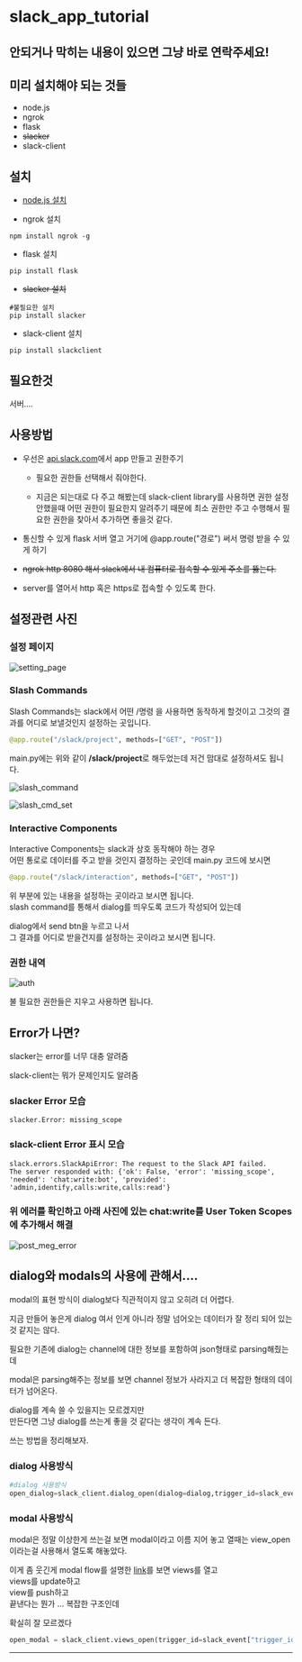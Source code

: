 # slack_app_tutorial

## 안되거나 막히는 내용이 있으면 그냥 바로 연락주세요!


## 미리 설치해야 되는 것들
- node.js
- ngrok
- flask
- ~~slacker~~
- slack-client

## 설치

- [node.js 설치](https://nodejs.org/ko/)

- ngrok 설치
```
npm install ngrok -g
```

- flask 설치
```
pip install flask
```

- ~~slacker 설치~~
```
#불필요한 설치 
pip install slacker
```

- slack-client 설치
```
pip install slackclient
```

## 필요한것

서버....



## 사용방법


- 우선은 [api.slack.com](https://api.slack.com/)에서 app 만들고 권한주기
    - 필요한 권한들 선택해서 줘야한다.
    
    - 지금은 되는대로 다 주고 해봤는데 slack-client library를 사용하면 권한 설정 안했을때 어떤 권한이 필요한지 알려주기 때문에 최소 권한만 주고 수행해서 필요한 권한을 찾아서 추가하면 좋을것 같다. 


- 통신할 수 있게 flask 서버 열고 거기에 @app.route("경로") 써서 명령 받을 수 있게 하기
- ~~ngrok http 8080 해서 slack에서 내 컴퓨터로 접속할 수 있게 주소를 뚫는다.~~
- server를 열어서 http 혹은 https로 접속할 수 있도록 한다.

## 설정관련 사진

### 설정 페이지

![setting_page](./image/setting_page.png)


### Slash Commands
Slash Commands는 slack에서 어떤 /명령 을 사용하면 동작하게 할것이고 그것의 결과를 어디로 보낼것인지 설정하는 곳입니다. 

```python
@app.route("/slack/project", methods=["GET", "POST"])
```

main.py에는 위와 같이 **/slack/project**로 해두었는데 저건 맘대로 설정하셔도 됩니다. 

![slash_command](./image/slash_cmd.png)


![slash_cmd_set](./image/slash_cmd_set.png)


### Interactive Components

Interactive Components는 slack과 상호 동작해야 하는 경우  
어떤 통로로 데이터를 주고 받을 것인지 결정하는 곳인데 main.py 코드에 보시면

```python
@app.route("/slack/interaction", methods=["GET", "POST"])
```

위 부분에 있는 내용을 설정하는 곳이라고 보시면 됩니다.  
slash command를 통해서 dialog를 띄우도록 코드가 작성되어 있는데  

dialog에서 send btn을 누르고 나서   
그 결과를 어디로 받을건지를 설정하는 곳이라고 보시면 됩니다.


### 권한 내역

![auth](./image/auth.png)

불 필요한 권한들은 지우고 사용하면 됩니다.




## Error가 나면?

slacker는 error를 너무 대충 알려줌

slack-client는 뭐가 문제인지도 알려줌

### slacker Error 모습
```
slacker.Error: missing_scope
```

### slack-client Error 표시 모습
```
slack.errors.SlackApiError: The request to the Slack API failed.
The server responded with: {'ok': False, 'error': 'missing_scope', 'needed': 'chat:write:bot', 'provided': 'admin,identify,calls:write,calls:read'}
```

### 위 에러를 확인하고 아래 사진에 있는 chat:write를 User Token Scopes에 추가해서 해결
![post_meg_error](./image/error.png)


## dialog와 modals의 사용에 관해서....

modal의 표현 방식이 dialog보다 직관적이지 않고 오히려 더 어렵다.

지금 만들어 놓은게 dialog 여서 인게 아니라 정말 넘어오는 데이터가 잘 정리 되어 있는것 같지는 않다. 

필요한 기존에 dialog는 channel에 대한 정보를 포함하여 json형태로 parsing해줬는데  

modal은 parsing해주는 정보를 보면 channel 정보가 사라지고 더 복잡한 형태의 데이터가 넘어온다.   

dialog를 계속 쓸 수 있을지는 모르겠지만  
만든다면 그냥 dialog를 쓰는게 좋을 것 같다는 생각이 계속 든다. 

쓰는 방법을 정리해보자.

### dialog 사용방식


```python
#dialog 사용방식
open_dialog=slack_client.dialog_open(dialog=dialog,trigger_id=slack_event["trigger_id"])
```

### modal 사용방식

modal은 정말 이상한게 쓰는걸 보면 modal이라고 이름 지어 놓고 열때는 view_open 이라는걸 사용해서 열도록 해놓았다.

이게 좀 웃긴게 modal flow를 설명한 [link](https://api.slack.com/surfaces/modals/using)를 보면
views를 열고  
views를 update하고  
view를 push하고  
끝낸다는 뭔가 ... 복잡한 구조인데 

확실히 잘 모르겠다 


```python
open_modal = slack_client.views_open(trigger_id=slack_event["trigger_id"],view=my_modals)
```
---

